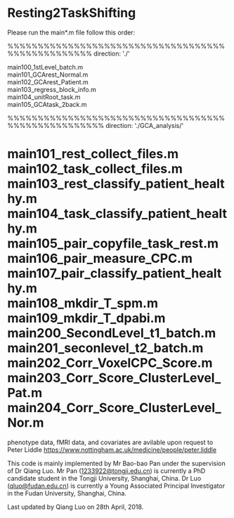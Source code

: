 # Resting2TaskShifting

Please run the main*.m file follow this order:

%%%%%%%%%%%%%%%%%%%%%%%%%%%%%%%%%%%%%%%%%%%%%%%%%%
direction:   './'

main100_1stLevel_batch.m            
main101_GCArest_Normal.m         
main102_GCArest_Patient.m        
main103_regress_block_info.m     
main104_unitRoot_task.m          
main105_GCAtask_2back.m

%%%%%%%%%%%%%%%%%%%%%%%%%%%%%%%%%%%%%%%%%%%%%%%%%%%%
direction:   './GCA_analysis/'

main101_rest_collect_files.m             
main102_task_collect_files.m             
main103_rest_classify_patient_healthy.m  
main104_task_classify_patient_healthy.m  
main105_pair_copyfile_task_rest.m        
main106_pair_measure_CPC.m               
main107_pair_classify_patient_healthy.m  
main108_mkdir_T_spm.m                    
main109_mkdir_T_dpabi.m                  
main200_SecondLevel_t1_batch.m                 
main201_seconlevel_t2_batch.m                 
main202_Corr_VoxelCPC_Score.m            
main203_Corr_Score_ClusterLevel_Pat.m    
main204_Corr_Score_ClusterLevel_Nor.m 
=================================================

phenotype data, fMRI data, and covariates are avilable upon request to Peter Liddle https://www.nottingham.ac.uk/medicine/people/peter.liddle

This code is mainly implemented by Mr Bao-bao Pan under the supervision of Dr Qiang Luo.
Mr Pan (1233922@tongji.edu.cn) is currently a PhD candidate student in the Tongji University, Shanghai, China. 
Dr Luo (qluo@fudan.edu.cn) is currently a Young Associated Principal Investigator in the Fudan University, Shanghai, China.

Last updated by Qiang Luo on 28th April, 2018.
